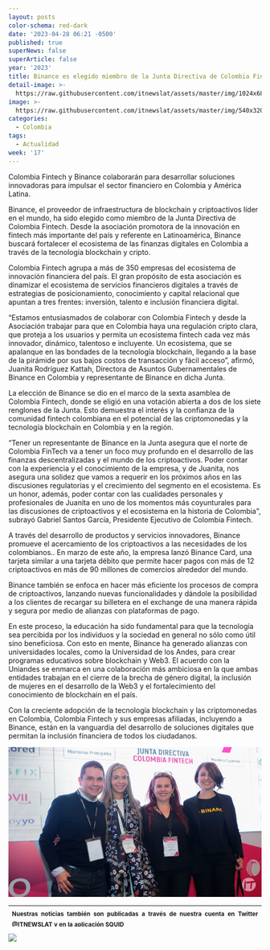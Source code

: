 ```yaml
---
layout: posts
color-schema: red-dark
date: '2023-04-28 06:21 -0500'
published: true
superNews: false
superArticle: false
year: '2023'
title: Binance es elegido miembro de la Junta Directiva de Colombia Fintech
detail-image: >-
  https://raw.githubusercontent.com/itnewslat/assets/master/img/1024x680/Fintech-Junta-directiva-g.jpg
image: >-
  https://raw.githubusercontent.com/itnewslat/assets/master/img/540x320/Fintech-Junta-directiva-p.jpg
categories:
  - Colombia
tags:
  - Actualidad
week: '17'
---
```

Colombia Fintech y Binance colaborarán para desarrollar soluciones innovadoras para impulsar el sector financiero en Colombia y América Latina.

Binance, el proveedor de infraestructura de blockchain y criptoactivos líder en el mundo, ha sido elegido como miembro de la Junta Directiva de Colombia Fintech. Desde la asociación promotora de la innovación en fintech más importante del país y referente en Latinoamérica, Binance buscará fortalecer el ecosistema de las finanzas digitales en Colombia a través de la tecnología blockchain y cripto. 
 
Colombia Fintech agrupa a más de 350 empresas del ecosistema de innovación financiera del país. El gran propósito de esta asociación es dinamizar el ecosistema de servicios financieros digitales a través de estrategias de posicionamiento, conocimiento y capital relacional que apuntan a tres frentes: inversión, talento e inclusión financiera digital.
 
“Estamos entusiasmados de colaborar con Colombia Fintech y desde la Asociación trabajar para que en Colombia haya una regulación cripto clara, que proteja a los usuarios y permita un ecosistema fintech cada vez más innovador, dinámico, talentoso e incluyente. Un ecosistema, que se apalanque en las bondades de la tecnología blockchain, llegando a la base de la pirámide por sus bajos costos de transacción y fácil acceso”, afirmó, Juanita Rodríguez Kattah, Directora de Asuntos Gubernamentales de Binance en Colombia y representante de Binance en dicha Junta.
 
La elección de Binance se dio en el marco de la sexta asamblea de Colombia Fintech, donde se eligió en una votación abierta a dos de los siete renglones de la Junta. Esto demuestra el interés y la confianza de la comunidad fintech colombiana en el potencial de las criptomonedas y la tecnología blockchain en Colombia y en la región.
 
“Tener un representante de Binance en la Junta asegura que el norte de Colombia FinTech va a tener un foco muy profundo en el desarrollo de las finanzas descentralizadas y el mundo de los criptoactivos. Poder contar con la experiencia y el conocimiento de la empresa, y de Juanita, nos asegura una solidez que vamos a requerir en los próximos años en las discusiones regulatorias y el crecimiento del segmento en el ecosistema. Es un honor, además, poder contar con las cualidades personales y profesionales de Juanita en uno de los momentos más coyunturales para las discusiones de criptoactivos y el ecosistema en la historia de Colombia", subrayó Gabriel Santos García, Presidente Ejecutivo de Colombia Fintech.
 
A través del desarrollo de productos y servicios innovadores, Binance promueve el acercamiento de los criptoactivos a las necesidades de los colombianos.. En marzo de este año, la empresa lanzó Binance Card, una tarjeta similar a una tarjeta débito que permite hacer pagos con más de 12 criptoactivos en más de 90 millones de comercios alrededor del mundo.
 
Binance también se enfoca en hacer más eficiente los procesos de compra de criptoactivos, lanzando nuevas funcionalidades y dándole la posibilidad a los clientes de recargar su billetera en el exchange de una manera rápida y segura por medio de alianzas con plataformas de pago.
 
En este proceso, la educación ha sido fundamental para que la tecnología sea percibida por los individuos y la sociedad en general no sólo como útil sino beneficiosa. Con esto en mente, Binance ha generado alianzas con universidades locales, como la Universidad de los Andes,  para crear programas educativos sobre blockchain y Web3. El acuerdo con la Uniandes se enmarca en una colaboración más ambiciosa en la que ambas entidades trabajan en el cierre de la brecha de género digital, la inclusión de mujeres en el desarrollo de la Web3 y el fortalecimiento del conocimiento de blockchain en el país. 
 
Con la creciente adopción de la tecnología blockchain y las criptomonedas en Colombia, Colombia Fintech y sus empresas afiliadas, incluyendo a Binance, están en la vanguardia del desarrollo de soluciones digitales que permitan la inclusión financiera de todos los ciudadanos.

![](https://raw.githubusercontent.com/itnewslat/assets/master/img/540x320/Fintech-Junta-directiva-p.jpg)

<table style="height: 42px;" width="569">
<tbody>
<tr>
<td style="text-align: justify;"><sub><strong>Nuestras noticias también son publicadas a través de nuestra cuenta en Twitter <a href="https://twitter.com/itnewslat?lang=es">@ITNEWSLAT</a> y en la aplicación <a href="https://squidapp.co/en/">SQUID</a></strong></sub></td>
</tr>
</tbody>
</table>
<img src="https://tracker.metricool.com/c3po.jpg?hash=56f88a41e39ab42c063cc51676587a04"/>